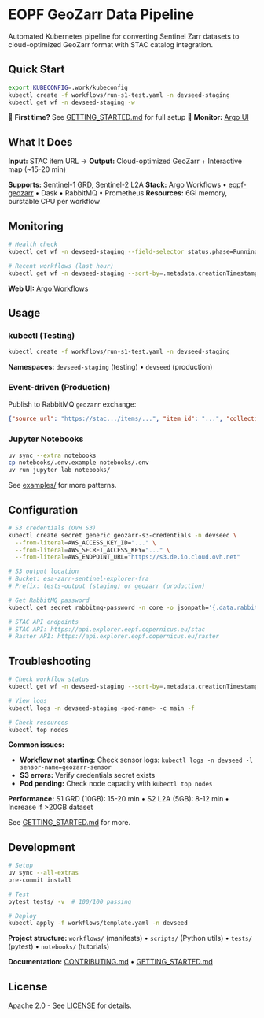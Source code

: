 # EOPF GeoZarr Data Pipeline

Automated Kubernetes pipeline for converting Sentinel Zarr datasets to cloud-optimized GeoZarr format with STAC catalog integration.

## Quick Start

```bash
export KUBECONFIG=.work/kubeconfig
kubectl create -f workflows/run-s1-test.yaml -n devseed-staging
kubectl get wf -n devseed-staging -w
```

📖 **First time?** See [GETTING_STARTED.md](GETTING_STARTED.md) for full setup
🎯 **Monitor:** [Argo UI](https://argo-workflows.hub-eopf-explorer.eox.at)

## What It Does

**Input:** STAC item URL → **Output:** Cloud-optimized GeoZarr + Interactive map (~15-20 min)

**Supports:** Sentinel-1 GRD, Sentinel-2 L2A
**Stack:** Argo Workflows • [eopf-geozarr](https://github.com/EOPF-Explorer/data-model) • Dask • RabbitMQ • Prometheus
**Resources:** 6Gi memory, burstable CPU per workflow

## Monitoring

```bash
# Health check
kubectl get wf -n devseed-staging --field-selector status.phase=Running

# Recent workflows (last hour)
kubectl get wf -n devseed-staging --sort-by=.metadata.creationTimestamp | tail -10
```

**Web UI:** [Argo Workflows](https://argo-workflows.hub-eopf-explorer.eox.at)

## Usage

### kubectl (Testing)
```bash
kubectl create -f workflows/run-s1-test.yaml -n devseed-staging
```

**Namespaces:** `devseed-staging` (testing) • `devseed` (production)

### Event-driven (Production)
Publish to RabbitMQ `geozarr` exchange:
```json
{"source_url": "https://stac.../items/...", "item_id": "...", "collection": "..."}
```

### Jupyter Notebooks
```bash
uv sync --extra notebooks
cp notebooks/.env.example notebooks/.env
uv run jupyter lab notebooks/
```

See [examples/](examples/) for more patterns.

## Configuration

```bash
# S3 credentials (OVH S3)
kubectl create secret generic geozarr-s3-credentials -n devseed \
  --from-literal=AWS_ACCESS_KEY_ID="..." \
  --from-literal=AWS_SECRET_ACCESS_KEY="..." \
  --from-literal=AWS_ENDPOINT_URL="https://s3.de.io.cloud.ovh.net"

# S3 output location
# Bucket: esa-zarr-sentinel-explorer-fra
# Prefix: tests-output (staging) or geozarr (production)

# Get RabbitMQ password
kubectl get secret rabbitmq-password -n core -o jsonpath='{.data.rabbitmq-password}' | base64 -d

# STAC API endpoints
# STAC API: https://api.explorer.eopf.copernicus.eu/stac
# Raster API: https://api.explorer.eopf.copernicus.eu/raster
```

## Troubleshooting

```bash
# Check workflow status
kubectl get wf -n devseed-staging --sort-by=.metadata.creationTimestamp | tail -5

# View logs
kubectl logs -n devseed-staging <pod-name> -c main -f

# Check resources
kubectl top nodes
```

**Common issues:**
- **Workflow not starting:** Check sensor logs: `kubectl logs -n devseed -l sensor-name=geozarr-sensor`
- **S3 errors:** Verify credentials secret exists
- **Pod pending:** Check node capacity with `kubectl top nodes`

**Performance:** S1 GRD (10GB): 15-20 min • S2 L2A (5GB): 8-12 min • Increase if >20GB dataset

See [GETTING_STARTED.md](GETTING_STARTED.md#troubleshooting) for more.

## Development

```bash
# Setup
uv sync --all-extras
pre-commit install

# Test
pytest tests/ -v  # 100/100 passing

# Deploy
kubectl apply -f workflows/template.yaml -n devseed
```

**Project structure:** `workflows/` (manifests) • `scripts/` (Python utils) • `tests/` (pytest) • `notebooks/` (tutorials)

**Documentation:** [CONTRIBUTING.md](CONTRIBUTING.md) • [GETTING_STARTED.md](GETTING_STARTED.md)

## License

Apache 2.0 - See [LICENSE](LICENSE) for details.
